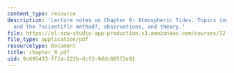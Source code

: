 ```yaml
---
content_type: resource
description: 'Lecture notes on Chapter 9: Atmospheric Tides. Topics include history
  and the ?scientific method?, observations, and theory.'
file: https://ol-ocw-studio-app-production.s3.amazonaws.com/courses/12-810-dynamics-of-the-atmosphere-spring-2008/9c695433ff2a222bdcf39ddc885f2e91_chapter_9.pdf
file_type: application/pdf
resourcetype: Document
title: chapter_9.pdf
uid: 9c695433-ff2a-222b-dcf3-9ddc885f2e91
---
```

